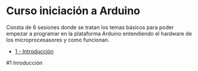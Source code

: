 # Curso iniciación a Arduino
Consta de 6 sesiones donde se tratan los temas básicos para poder empezar a programar en la plataforma Arduino entendiendo el hardware de los microprocesasores y como funcionan.

- [1 - Introducción](#1-Introducción)



#1 Inroducción
